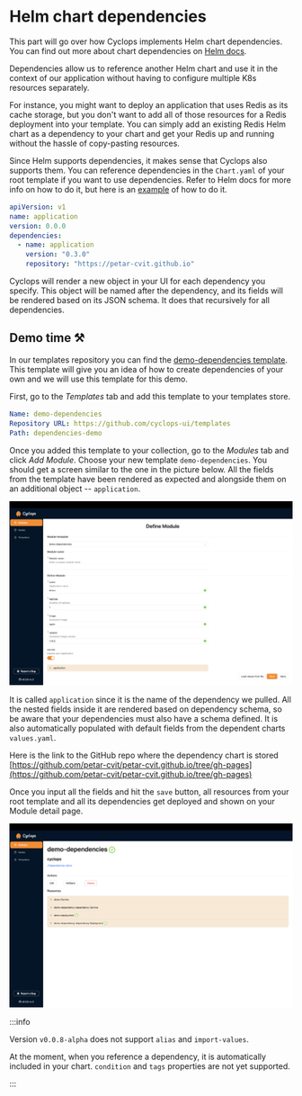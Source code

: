# Helm chart dependencies

This part will go over how Cyclops implements Helm chart dependencies. You can find out more about chart dependencies on [Helm docs](https://helm.sh/docs/helm/helm_dependency/).

Dependencies allow us to reference another Helm chart and use it in the context of our application without having to configure multiple K8s resources separately.

For instance, you might want to deploy an application that uses Redis as its cache storage, but you don't want to add all of those resources for a Redis deployment into your template. You can simply add an existing Redis Helm chart as a dependency to your chart and get your Redis up and running without the hassle of copy-pasting resources.

Since Helm supports dependencies, it makes sense that Cyclops also supports them. You can reference dependencies in the `Chart.yaml` of your root template if you want to use dependencies. Refer to Helm docs for more info on how to do it, but here is an [example](https://github.com/cyclops-ui/templates/blob/main/dependencies-demo/Chart.yaml) of how to do it.

```yaml
apiVersion: v1
name: application
version: 0.0.0
dependencies:
  - name: application
    version: "0.3.0"
    repository: "https://petar-cvit.github.io"
```

Cyclops will render a new object in your UI for each dependency you specify. This object will be named after the dependency, and its fields will be rendered based on its JSON schema. It does that recursively for all dependencies.

## Demo time ⚒️

In our templates repository you can find the [demo-dependencies template](https://github.com/cyclops-ui/templates/tree/main/dependencies-demo). This template will give you an idea of how to create dependencies of your own and we will use this template for this demo.

First, go to the _Templates_ tab and add this template to your templates store.

```yaml
Name: demo-dependencies
Repository URL: https://github.com/cyclops-ui/templates
Path: dependencies-demo
```

Once you added this template to your collection, go to the _Modules_ tab and click _Add Module_. Choose your new template `demo-dependencies`. You should get a screen similar to the one in the picture below. All the fields from the template have been rendered as expected and alongside them on an additional object -- `application`.

![Dependencies rendering](../../static/img/templates/dependencies/dependencies-form.png)

It is called `application` since it is the name of the dependency we pulled. All the nested fields inside it are rendered based on dependency schema, so be aware that your dependencies must also have a schema defined. It is also automatically populated with default fields from the dependent charts `values.yaml`.

Here is the link to the GitHub repo where the dependency chart is stored [https://github.com/petar-cvit/petar-cvit.github.io/tree/gh-pages](https://github.com/petar-cvit/petar-cvit.github.io/tree/gh-pages)

Once you input all the fields and hit the `save` button, all resources from your root template and all its dependencies get deployed and shown on your Module detail page.

![Dependencies Module Overview](../../static/img/templates/dependencies/dependencies-resources.png)

:::info

Version `v0.0.8-alpha` does not support `alias` and `import-values`.

At the moment, when you reference a dependency, it is automatically included in your chart. `condition` and `tags` properties are not yet supported.

:::
